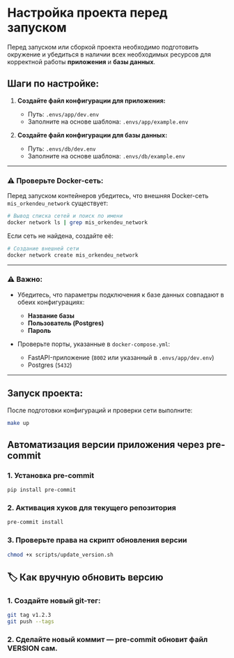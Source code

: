 # Настройка проекта перед запуском

Перед запуском или сборкой проекта необходимо подготовить окружение и убедиться в наличии всех необходимых ресурсов для корректной работы **приложения** и **базы данных**.

## Шаги по настройке:

1. **Создайте файл конфигурации для приложения:**

   * Путь: `.envs/app/dev.env`
   * Заполните на основе шаблона: `.envs/app/example.env`

2. **Создайте файл конфигурации для базы данных:**

   * Путь: `.envs/db/dev.env`
   * Заполните на основе шаблона: `.envs/db/example.env`

---

### ⚠️ Проверьте Docker-сеть:

Перед запуском контейнеров убедитесь, что внешняя Docker-сеть `mis_orkendeu_network` существует:

```bash
# Вывод списка сетей и поиск по имени
docker network ls | grep mis_orkendeu_network
```

Если сеть не найдена, создайте её:

```bash
# Создание внешней сети
docker network create mis_orkendeu_network
```

---

### ⚠️ Важно:

* Убедитесь, что параметры подключения к базе данных совпадают в обеих конфигурациях:

  * **Название базы**
  * **Пользователь (Postgres)**
  * **Пароль**
* Проверьте порты, указанные в `docker-compose.yml`:

  * FastAPI-приложение (`8002` или указанный в `.envs/app/dev.env`)
  * Postgres (`5432`)

---

## Запуск проекта:

После подготовки конфигураций и проверки сети выполните:
```bash
make up
```

## Автоматизация версии приложения через pre-commit

### 1. Установка pre-commit

```bash
pip install pre-commit
```

### 2. Активация хуков для текущего репозитория
```bash
pre-commit install
```

### 3. Проверьте права на скрипт обновления версии
```bash
chmod +x scripts/update_version.sh
```

## 🏷️ Как вручную обновить версию
### 1. Создайте новый git-тег:
```bash
git tag v1.2.3
git push --tags
```
### 2. Сделайте новый коммит — pre-commit обновит файл VERSION сам.
